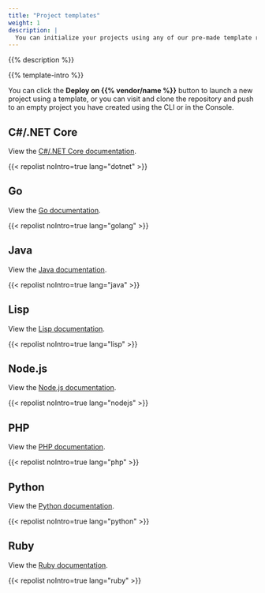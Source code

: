 ```yaml
---
title: "Project templates"
weight: 1
description: |
  You can initialize your projects using any of our pre-made template repositories.
---
```


{{% description %}}

{{% template-intro %}}

You can click the **Deploy on {{% vendor/name %}}** button to launch a new project using a template, or you can visit and clone the repository and push to an empty project you have created using the CLI or in the Console.

## C#/.NET Core

View the [C#/.NET Core documentation](/languages/dotnet.md).

{{< repolist noIntro=true lang="dotnet" >}}

## Go

View the [Go documentation](/languages/go.md).

{{< repolist noIntro=true lang="golang" >}}

## Java

View the [Java documentation](/languages/java/_index.md).

{{< repolist noIntro=true lang="java" >}}

## Lisp

View the [Lisp documentation](/languages/lisp.md).

{{< repolist noIntro=true lang="lisp" >}}

## Node.js

View the [Node.js documentation](/languages/nodejs/_index.md).

{{< repolist noIntro=true lang="nodejs" >}}

## PHP

View the [PHP documentation](/languages/php/_index.md).

{{< repolist noIntro=true lang="php" >}}

## Python

View the [Python documentation](/languages/python/_index.md).

{{< repolist noIntro=true lang="python" >}}

## Ruby

View the [Ruby documentation](/languages/ruby.md).

{{< repolist noIntro=true lang="ruby" >}}
